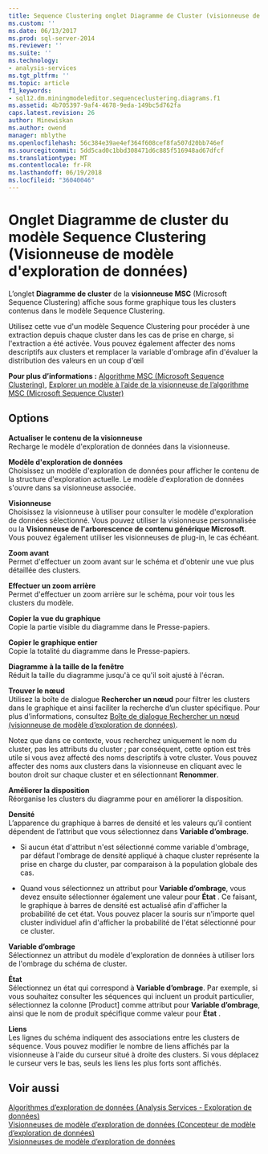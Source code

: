 ```yaml
---
title: Sequence Clustering onglet Diagramme de Cluster (visionneuse de modèle d’exploration de données | Documents Microsoft
ms.custom: ''
ms.date: 06/13/2017
ms.prod: sql-server-2014
ms.reviewer: ''
ms.suite: ''
ms.technology:
- analysis-services
ms.tgt_pltfrm: ''
ms.topic: article
f1_keywords:
- sql12.dm.miningmodeleditor.sequenceclustering.diagrams.f1
ms.assetid: 4b705397-9af4-4678-9eda-149bc5d762fa
caps.latest.revision: 26
author: Minewiskan
ms.author: owend
manager: mblythe
ms.openlocfilehash: 56c384e39ae4ef364f608cef8fa507d20bb746ef
ms.sourcegitcommit: 5dd5cad0c1bbd308471d6c885f516948ad67dfcf
ms.translationtype: MT
ms.contentlocale: fr-FR
ms.lasthandoff: 06/19/2018
ms.locfileid: "36040046"
---
```

# <a name="sequence-clustering-cluster-diagram-tab-mining-model-viewer"></a>Onglet Diagramme de cluster du modèle Sequence Clustering (Visionneuse de modèle d'exploration de données)
  L’onglet **Diagramme de cluster** de la **visionneuse MSC** (Microsoft Sequence Clustering) affiche sous forme graphique tous les clusters contenus dans le modèle Sequence Clustering.  
  
 Utilisez cette vue d'un modèle Sequence Clustering pour procéder à une extraction depuis chaque cluster dans les cas de prise en charge, si l'extraction a été activée. Vous pouvez également affecter des noms descriptifs aux clusters et remplacer la variable d'ombrage afin d'évaluer la distribution des valeurs en un coup d'œil  
  
 **Pour plus d’informations :** [Algorithme MSC (Microsoft Sequence Clustering)](data-mining/microsoft-sequence-clustering-algorithm.md), [Explorer un modèle à l’aide de la visionneuse de l’algorithme MSC (Microsoft Sequence Cluster)](data-mining/browse-a-model-using-the-microsoft-sequence-cluster-viewer.md)  
  
## <a name="options"></a>Options  
 **Actualiser le contenu de la visionneuse**  
 Recharge le modèle d'exploration de données dans la visionneuse.  
  
 **Modèle d'exploration de données**  
 Choisissez un modèle d'exploration de données pour afficher le contenu de la structure d'exploration actuelle. Le modèle d'exploration de données s'ouvre dans sa visionneuse associée.  
  
 **Visionneuse**  
 Choisissez la visionneuse à utiliser pour consulter le modèle d'exploration de données sélectionné. Vous pouvez utiliser la visionneuse personnalisée ou la **Visionneuse de l'arborescence de contenu générique Microsoft**. Vous pouvez également utiliser les visionneuses de plug-in, le cas échéant.  
  
 **Zoom avant**  
 Permet d'effectuer un zoom avant sur le schéma et d'obtenir une vue plus détaillée des clusters.  
  
 **Effectuer un zoom arrière**  
 Permet d'effectuer un zoom arrière sur le schéma, pour voir tous les clusters du modèle.  
  
 **Copier la vue du graphique**  
 Copie la partie visible du diagramme dans le Presse-papiers.  
  
 **Copier le graphique entier**  
 Copie la totalité du diagramme dans le Presse-papiers.  
  
 **Diagramme à la taille de la fenêtre**  
 Réduit la taille du diagramme jusqu'à ce qu'il soit ajusté à l'écran.  
  
 **Trouver le nœud**  
 Utilisez la boîte de dialogue **Rechercher un nœud** pour filtrer les clusters dans le graphique et ainsi faciliter la recherche d’un cluster spécifique. Pour plus d’informations, consultez [Boîte de dialogue Rechercher un nœud &#40;visionneuse de modèle d’exploration de données&#41;](find-node-dialog-box-mining-model-viewer.md).  
  
 Notez que dans ce contexte, vous recherchez uniquement le nom du cluster, pas les attributs du cluster ; par conséquent, cette option est très utile si vous avez affecté des noms descriptifs à votre cluster. Vous pouvez affecter des noms aux clusters dans la visionneuse en cliquant avec le bouton droit sur chaque cluster et en sélectionnant **Renommer**.  
  
 **Améliorer la disposition**  
 Réorganise les clusters du diagramme pour en améliorer la disposition.  
  
 **Densité**  
 L’apparence du graphique à barres de densité et les valeurs qu’il contient dépendent de l’attribut que vous sélectionnez dans **Variable d’ombrage**.  
  
-   Si aucun état d'attribut n'est sélectionné comme variable d'ombrage, par défaut l'ombrage de densité appliqué à chaque cluster représente la prise en charge du cluster, par comparaison à la population globale des cas.  
  
-   Quand vous sélectionnez un attribut pour **Variable d’ombrage**, vous devez ensuite sélectionner également une valeur pour **État** . Ce faisant, le graphique à barres de densité est actualisé afin d'afficher la probabilité de cet état. Vous pouvez placer la souris sur n'importe quel cluster individuel afin d'afficher la probabilité de l'état sélectionné pour ce cluster.  
  
 **Variable d’ombrage**  
 Sélectionnez un attribut du modèle d'exploration de données à utiliser lors de l'ombrage du schéma de cluster.  
  
 **État**  
 Sélectionnez un état qui correspond à **Variable d’ombrage**. Par exemple, si vous souhaitez consulter les séquences qui incluent un produit particulier, sélectionnez la colonne [Product] comme attribut pour **Variable d’ombrage**, ainsi que le nom de produit spécifique comme valeur pour **État** .  
  
 **Liens**  
 Les lignes du schéma indiquent des associations entre les clusters de séquence. Vous pouvez modifier le nombre de liens affichés par la visionneuse à l'aide du curseur situé à droite des clusters. Si vous déplacez le curseur vers le bas, seuls les liens les plus forts sont affichés.  
  
## <a name="see-also"></a>Voir aussi  
 [Algorithmes d’exploration de données &#40;Analysis Services - Exploration de données&#41;](data-mining/data-mining-algorithms-analysis-services-data-mining.md)   
 [Visionneuses de modèle d’exploration de données &#40;Concepteur de modèle d’exploration de données&#41;](mining-model-viewers-data-mining-model-designer.md)   
 [Visionneuses de modèle d’exploration de données](data-mining/data-mining-model-viewers.md)  
  
  